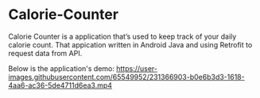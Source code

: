 # Calorie-Counter
Calorie Counter is a application that’s used to keep track of your daily calorie count. That appication written in Android Java and using Retrofit to request data from API.

Below is the application's demo:
https://user-images.githubusercontent.com/65549952/231366903-b0e6b3d3-1618-4aa6-ac36-5de4711d6ea3.mp4


